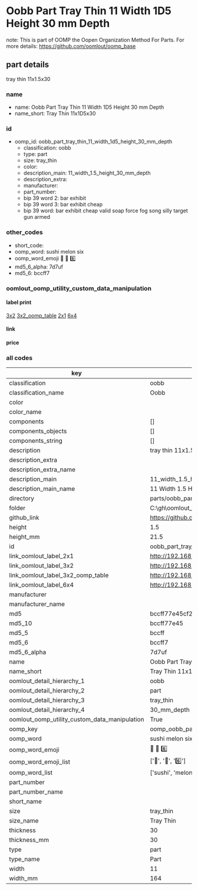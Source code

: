 # Oobb Part Tray Thin 11 Width 1D5 Height 30 mm Depth  

note: This is part of OOMP the Oopen Organization Method For Parts. For more details: https://github.com/oomlout/oomp_base

##  part details
  



tray thin 11x1.5x30



### name
* name: Oobb Part Tray Thin 11 Width 1D5 Height 30 mm Depth
* name_short: Tray Thin 11x1D5x30 
### id
* oomp_id: oobb_part_tray_thin_11_width_1d5_height_30_mm_depth
  * classification: oobb
  * type: part
  * size: tray_thin
  * color: 
  * description_main: 11_width_1.5_height_30_mm_depth
  * description_extra: 
  * manufacturer: 
  * part_number: 
  * bip 39 word 2: bar exhibit
  * bip 39 word 3: bar exhibit cheap
  * bip 39 word: bar exhibit cheap valid soap force fog song silly target gun armed

### other_codes
* short_code: 
* oomp_word: sushi melon six
* oomp_word_emoji :sushi: :melon: :six:
* md5_6_alpha: 7d7uf
* md5_6: bccff7






### oomlout_oomp_utility_custom_data_manipulation
#### label print
[3x2](http://192.168.1.245:1112/?label=oomp%207d7uf)
[3x2_oomp_table](http://192.168.1.108:1112/?label=oomp%207d7uf)
[2x1](http://192.168.1.242:1112/?label=oomp%207d7uf)
[6x4](http://192.168.1.55:1112/?label=oomp%207d7uf)    

#### link

                              

#### price







### all codes 
| key | value |  
| --- | --- |  
| classification | oobb |  
| classification_name | Oobb |  
| color |  |  
| color_name |  |  
| components | [] |  
| components_objects | [] |  
| components_string | [] |  
| description | tray thin 11x1.5x30 |  
| description_extra |  |  
| description_extra_name |  |  
| description_main | 11_width_1.5_height_30_mm_depth |  
| description_main_name | 11 Width 1.5 Height 30 mm Depth |  
| directory | parts/oobb_part_tray_thin_11_width_1d5_height_30_mm_depth |  
| folder | C:\gh\oomlout_oobb_version_4_generated_parts\parts\oobb_part_tray_thin_11_width_1d5_height_30_mm_depth |  
| github_link | https://github.com/oomlout/oomlout_oomp_part_src/tree/main/parts/oobb_part_tray_thin_11_width_1d5_height_30_mm_depth |  
| height | 1.5 |  
| height_mm | 21.5 |  
| id | oobb_part_tray_thin_11_width_1d5_height_30_mm_depth |  
| link_oomlout_label_2x1 | http://192.168.1.242:1112/?label=oomp%207d7uf |  
| link_oomlout_label_3x2 | http://192.168.1.245:1112/?label=oomp%207d7uf |  
| link_oomlout_label_3x2_oomp_table | http://192.168.1.108:1112/?label=oomp%207d7uf |  
| link_oomlout_label_6x4 | http://192.168.1.55:1112/?label=oomp%207d7uf |  
| manufacturer |  |  
| manufacturer_name |  |  
| md5 | bccff77e45cf2b496c66df0c4dd3e093 |  
| md5_10 | bccff77e45 |  
| md5_5 | bccff |  
| md5_6 | bccff7 |  
| md5_6_alpha | 7d7uf |  
| name | Oobb Part Tray Thin 11 Width 1D5 Height 30 mm Depth |  
| name_short | Tray Thin 11x1D5x30  |  
| oomlout_detail_hierarchy_1 | oobb |  
| oomlout_detail_hierarchy_2 | part |  
| oomlout_detail_hierarchy_3 | tray_thin |  
| oomlout_detail_hierarchy_4 | 30_mm_depth |  
| oomlout_oomp_utility_custom_data_manipulation | True |  
| oomp_key | oomp_oobb_part_tray_thin_11_width_1d5_height_30_mm_depth |  
| oomp_word | sushi melon six |  
| oomp_word_emoji | :sushi: :melon: :six: |  
| oomp_word_emoji_list | [':sushi:', ':melon:', ':six:'] |  
| oomp_word_list | ['sushi', 'melon', 'six'] |  
| part_number |  |  
| part_number_name |  |  
| short_name |  |  
| size | tray_thin |  
| size_name | Tray Thin |  
| thickness | 30 |  
| thickness_mm | 30 |  
| type | part |  
| type_name | Part |  
| width | 11 |  
| width_mm | 164 |  
